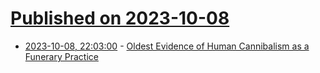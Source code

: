 # [Published on 2023-10-08](index.md)

* [2023-10-08, 22:03:00](https://soylentnews.org/article.pl?sid=23/10/07/0919256&from=rss) - [Oldest Evidence of Human Cannibalism as a Funerary Practice](https://soylentnews.org/article.pl?sid=23/10/07/0919256&from=rss)
